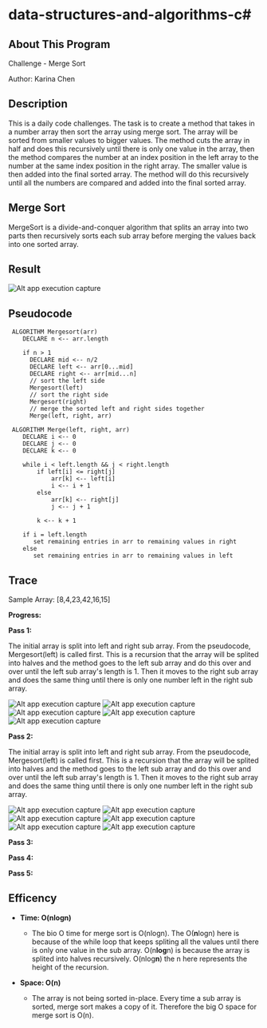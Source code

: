 # data-structures-and-algorithms-c#

## About This Program
Challenge - Merge Sort

Author: Karina Chen

## Description
This is a daily code challenges. The task is to create a method that takes in a number array then sort the array using merge sort. The array will be sorted from smaller values to bigger values. The method cuts the array in half and does this recursively until there is only one value in the array, then the method compares the number at an index position in the left array to the number at the same index position in the right array. The smaller value is then added into the final sorted array. The method will do this recursively until all the numbers are compared and added into the final sorted array.

## Merge Sort
MergeSort is a divide-and-conquer algorithm that splits an array into two parts then recursively sorts each sub array before merging the values back into one sorted array.

## Result
![Alt app execution capture](/Assets/.JPG)

## Pseudocode
```
 ALGORITHM Mergesort(arr)
    DECLARE n <-- arr.length
           
    if n > 1
      DECLARE mid <-- n/2
      DECLARE left <-- arr[0...mid]
      DECLARE right <-- arr[mid...n]
      // sort the left side
      Mergesort(left)
      // sort the right side
      Mergesort(right)
      // merge the sorted left and right sides together
      Merge(left, right, arr)

 ALGORITHM Merge(left, right, arr)
    DECLARE i <-- 0
    DECLARE j <-- 0
    DECLARE k <-- 0

    while i < left.length && j < right.length
        if left[i] <= right[j]
            arr[k] <-- left[i]
            i <-- i + 1
        else
            arr[k] <-- right[j]
            j <-- j + 1
            
        k <-- k + 1

    if i = left.length
       set remaining entries in arr to remaining values in right
    else
       set remaining entries in arr to remaining values in left
```
## Trace
Sample Array:
[8,4,23,42,16,15]


**Progress:**

**Pass 1:**

The initial array is split into left and right sub array. From the pseudocode, Mergesort(left) is called first. This is a recursion that the array will be splited into halves and the method goes to the left sub array and do this over and over until the left sub array's length is 1.
Then it moves to the right sub array and does the same thing until there is only one number left in the right sub array.

![Alt app execution capture](/Assets/code27_1.jpg)
![Alt app execution capture](/Assets/code27_2.jpg)
![Alt app execution capture](/Assets/code27_3.jpg)
![Alt app execution capture](/Assets/code27_4.jpg)
![Alt app execution capture](/Assets/code27_5.jpg)

**Pass 2:**

The initial array is split into left and right sub array. From the pseudocode, Mergesort(left) is called first. This is a recursion that the array will be splited into halves and the method goes to the left sub array and do this over and over until the left sub array's length is 1.
Then it moves to the right sub array and does the same thing until there is only one number left in the right sub array.

![Alt app execution capture](/Assets/code27_6.jpg)
![Alt app execution capture](/Assets/code27_7.jpg)
![Alt app execution capture](/Assets/code27_8.jpg)
![Alt app execution capture](/Assets/code27_9.jpg)
![Alt app execution capture](/Assets/code27_10.jpg)
![Alt app execution capture](/Assets/code27_11.jpg)

**Pass 3:**



**Pass 4:**



**Pass 5:**



## Efficency

* **Time: O(nlogn)**
  * The bio O time for merge sort is O(nlogn). The O(**n**logn) here is because of the while loop that keeps spliting all the values until there is only one value in the sub array. O(n**log**n) is because the array is splited into halves recursively. O(nlog**n**) the n here represents the height of the recursion.

* **Space: O(n)**
  * The array is not being sorted in-place. Every time a sub array is sorted, merge sort makes a copy of it. Therefore the big O space for merge sort is O(n).